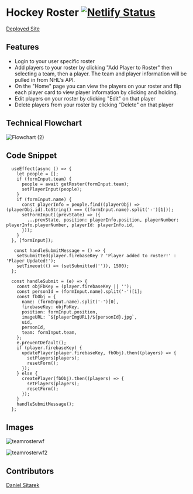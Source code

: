 # Hockey Roster [![Netlify Status](https://api.netlify.com/api/v1/badges/1a52e6d7-b7e9-4539-ba6f-8ba57c467987/deploy-status)](https://app.netlify.com/sites/djs-hockey-roster/deploys)

[Deployed Site](https://djs-hockey-roster.netlify.app/)

## Features
- Login to your user specific roster
- Add players to your roster by clicking "Add Player to Roster" then selecting a team, then a player. The team and player information will be pulled in from NHL's API.
- On the "Home" page you can view the players on your roster and flip each player card to view player information by clicking and holding.
- Edit players on your roster by clicking "Edit" on that player
- Delete players from your roster by clicking "Delete" on that player

## Technical Flowchart
![Flowchart (2)](https://user-images.githubusercontent.com/82732748/138542052-d6d76b71-d87d-451f-8ec4-c55303caa8a6.jpg)

## Code Snippet
```
  useEffect(async () => {
    let people = [];
    if (formInput.team) {
      people = await getRoster(formInput.team);
      setPlayerInput(people);
    }
    if (formInput.name) {
      const playerInfo = people.find((playerObj) => (playerObj.id).toString() === ((formInput.name).split('-')[1]));
      setFormInput((prevState) => ({
        ...prevState, position: playerInfo.position, playerNumber: playerInfo.playerNumber, playerId: playerInfo.id,
      }));
    }
  }, [formInput]);
  
   const handleSubmitMessage = () => {
    setSubmitted(player.firebaseKey ? 'Player added to roster!' : 'Player Updated!');
    setTimeout(() => (setSubmitted('')), 1500);
  };

  const handleSubmit = (e) => {
    const objFbKey = (player.firebaseKey || '');
    const personId = (formInput.name).split('-')[1];
    const fbObj = {
      name: (formInput.name).split('-')[0],
      firebaseKey: objFbKey,
      position: formInput.position,
      imageURL: `${playerImgURL}/${personId}.jpg`,
      uid,
      personId,
      team: formInput.team,
    };
    e.preventDefault();
    if (player.firebaseKey) {
      updatePlayer(player.firebaseKey, fbObj).then((players) => {
        setPlayers(players);
        resetForm();
      });
    } else {
      createPlayer(fbObj).then((players) => {
        setPlayers(players);
        resetForm();
      });
    }
    handleSubmitMessage();
  };
  ```

## Images
![teamrosterwf](https://user-images.githubusercontent.com/82732748/138539067-8e6292a6-e8e0-4dc7-9858-cdf1fa9b4e5d.png)

![teamrosterwf2](https://user-images.githubusercontent.com/82732748/138539142-b851e1cc-b595-45e7-97c2-42b430381b86.png)

## Contributors
[Daniel Sitarek](https://github.com/dsitarek)

